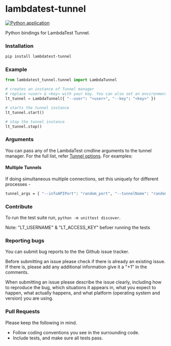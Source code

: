 # lambdatest-tunnel

[![Python application](https://github.com/uprichard/lambdatest-tunnel/actions/workflows/python-app.yml/badge.svg)](https://github.com/uprichard/lambdatest-tunnel/actions/workflows/python-app.yml)

Python bindings for LambdaTest Tunnel.

### Installation

```sh
pip install lambdatest-tunnel
```

### Example

```python
from lambdatest_tunnel.tunnel import LambdaTunnel

# creates an instance of Tunnel manager
# replace <user> & <key> with your key. You can also set an environment variable - "LT_USERNAME" & "LT_ACCESS_KEY" instead of passing in user and key
lt_tunnel = LambdaTunnel({ "--user": "<user>", "--key": "<key>" })

# starts the tunnel instance
lt_tunnel.start()

# stop the tunnel instance
lt_tunnel.stop()
```

### Arguments

You can pass any of the LambdaTest cmdline arguments to the tunnel manager.
For the full list, refer [Tunnel options](https://www.lambdatest.com/support/docs/lambda-tunnel-modifiers/). For examples:

#### Multiple Tunnels
If doing simultaneous multiple connections, set this uniquely for different processes - 
```sh
tunnel_args = { "--infoAPIPort": "random_port", "--tunnelName": "random_string"}
```


### Contribute

To run the test suite run, `python -m unittest discover`.

Note: "LT_USERNAME" & "LT_ACCESS_KEY" befoer running the tests

### Reporting bugs

You can submit bug reports to the the Github issue tracker.

Before submitting an issue please check if there is already an existing issue. If there is, please add any additional information give it a "+1" in the comments.

When submitting an issue please describe the issue clearly, including how to reproduce the bug, which situations it appears in, what you expect to happen, what actually happens, and what platform (operating system and version) you are using.

### Pull Requests

Please keep the following in mind.

* Follow coding conventions you see in the surrounding code.
* Include tests, and make sure all tests pass.
